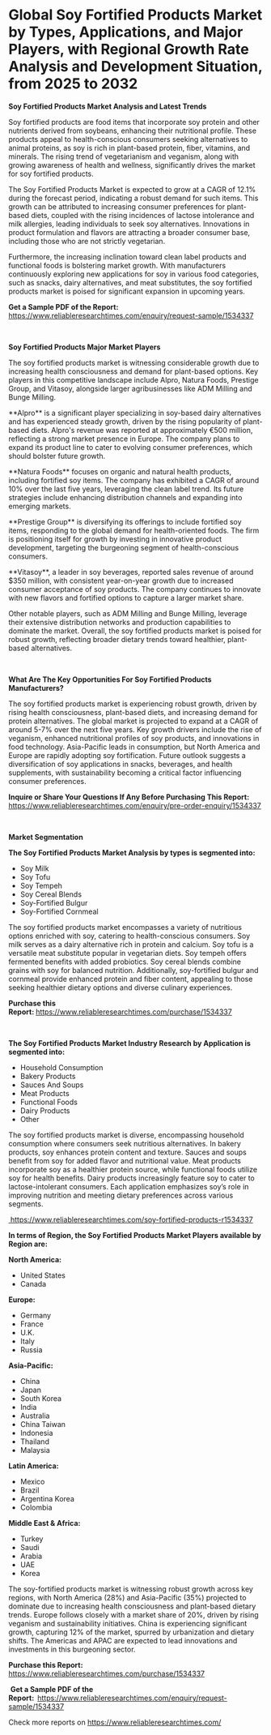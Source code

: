 <p><h1>Global Soy Fortified Products Market by Types, Applications, and Major Players, with Regional Growth Rate Analysis and Development Situation, from 2025 to 2032</h1></p><p><strong>Soy Fortified Products Market Analysis and Latest Trends</strong></p>
<p><p>Soy fortified products are food items that incorporate soy protein and other nutrients derived from soybeans, enhancing their nutritional profile. These products appeal to health-conscious consumers seeking alternatives to animal proteins, as soy is rich in plant-based protein, fiber, vitamins, and minerals. The rising trend of vegetarianism and veganism, along with growing awareness of health and wellness, significantly drives the market for soy fortified products.</p><p>The Soy Fortified Products Market is expected to grow at a CAGR of 12.1% during the forecast period, indicating a robust demand for such items. This growth can be attributed to increasing consumer preferences for plant-based diets, coupled with the rising incidences of lactose intolerance and milk allergies, leading individuals to seek soy alternatives. Innovations in product formulation and flavors are attracting a broader consumer base, including those who are not strictly vegetarian.</p><p>Furthermore, the increasing inclination toward clean label products and functional foods is bolstering market growth. With manufacturers continuously exploring new applications for soy in various food categories, such as snacks, dairy alternatives, and meat substitutes, the soy fortified products market is poised for significant expansion in upcoming years.</p></p>
<p><strong>Get a Sample PDF of the Report:&nbsp;</strong> <a href="https://www.reliableresearchtimes.com/enquiry/request-sample/1534337?utm_campaign=3532&utm_medium=2&utm_source=Github&utm_content=ia&utm_term=07042025&utm_id=soy-fortified-products">https://www.reliableresearchtimes.com/enquiry/request-sample/1534337</a></p>
<p>&nbsp;</p>
<p><strong>Soy Fortified Products Major Market Players</strong></p>
<p><p>The soy fortified products market is witnessing considerable growth due to increasing health consciousness and demand for plant-based options. Key players in this competitive landscape include Alpro, Natura Foods, Prestige Group, and Vitasoy, alongside larger agribusinesses like ADM Milling and Bunge Milling.</p><p>**Alpro** is a significant player specializing in soy-based dairy alternatives and has experienced steady growth, driven by the rising popularity of plant-based diets. Alpro's revenue was reported at approximately €500 million, reflecting a strong market presence in Europe. The company plans to expand its product line to cater to evolving consumer preferences, which should bolster future growth.</p><p>**Natura Foods** focuses on organic and natural health products, including fortified soy items. The company has exhibited a CAGR of around 10% over the last five years, leveraging the clean label trend. Its future strategies include enhancing distribution channels and expanding into emerging markets.</p><p>**Prestige Group** is diversifying its offerings to include fortified soy items, responding to the global demand for health-oriented foods. The firm is positioning itself for growth by investing in innovative product development, targeting the burgeoning segment of health-conscious consumers.</p><p>**Vitasoy**, a leader in soy beverages, reported sales revenue of around $350 million, with consistent year-on-year growth due to increased consumer acceptance of soy products. The company continues to innovate with new flavors and fortified options to capture a larger market share.</p><p>Other notable players, such as ADM Milling and Bunge Milling, leverage their extensive distribution networks and production capabilities to dominate the market. Overall, the soy fortified products market is poised for robust growth, reflecting broader dietary trends toward healthier, plant-based alternatives.</p></p>
<p>&nbsp;</p>
<p><strong>What Are The Key Opportunities For Soy Fortified Products Manufacturers?</strong></p>
<p><p>The soy fortified products market is experiencing robust growth, driven by rising health consciousness, plant-based diets, and increasing demand for protein alternatives. The global market is projected to expand at a CAGR of around 5-7% over the next five years. Key growth drivers include the rise of veganism, enhanced nutritional profiles of soy products, and innovations in food technology. Asia-Pacific leads in consumption, but North America and Europe are rapidly adopting soy fortification. Future outlook suggests a diversification of soy applications in snacks, beverages, and health supplements, with sustainability becoming a critical factor influencing consumer preferences.</p></p>
<p><strong>Inquire or Share Your Questions If Any Before Purchasing This Report:</strong> <a href="https://www.reliableresearchtimes.com/enquiry/pre-order-enquiry/1534337?utm_campaign=3532&utm_medium=2&utm_source=Github&utm_content=ia&utm_term=07042025&utm_id=soy-fortified-products">https://www.reliableresearchtimes.com/enquiry/pre-order-enquiry/1534337</a></p>
<p>&nbsp;</p>
<p><strong>Market Segmentation</strong></p>
<p><strong>The Soy Fortified Products Market Analysis by types is segmented into:</strong></p>
<p><ul><li>Soy Milk</li><li>Soy Tofu</li><li>Soy Tempeh</li><li>Soy Cereal Blends</li><li>Soy-Fortified Bulgur</li><li>Soy-Fortified Cornmeal</li></ul></p>
<p><p>The soy fortified products market encompasses a variety of nutritious options enriched with soy, catering to health-conscious consumers. Soy milk serves as a dairy alternative rich in protein and calcium. Soy tofu is a versatile meat substitute popular in vegetarian diets. Soy tempeh offers fermented benefits with added probiotics. Soy cereal blends combine grains with soy for balanced nutrition. Additionally, soy-fortified bulgur and cornmeal provide enhanced protein and fiber content, appealing to those seeking healthier dietary options and diverse culinary experiences.</p></p>
<p><strong>Purchase this Report:&nbsp;</strong><a href="https://www.reliableresearchtimes.com/purchase/1534337?utm_campaign=3532&utm_medium=2&utm_source=Github&utm_content=ia&utm_term=07042025&utm_id=soy-fortified-products">https://www.reliableresearchtimes.com/purchase/1534337</a></p>
<p>&nbsp;</p>
<p><strong>The Soy Fortified Products Market Industry Research by Application is segmented into:</strong></p>
<p><ul><li>Household Consumption</li><li>Bakery Products</li><li>Sauces And Soups</li><li>Meat Products</li><li>Functional Foods</li><li>Dairy Products</li><li>Other</li></ul></p>
<p><p>The soy fortified products market is diverse, encompassing household consumption where consumers seek nutritious alternatives. In bakery products, soy enhances protein content and texture. Sauces and soups benefit from soy for added flavor and nutritional value. Meat products incorporate soy as a healthier protein source, while functional foods utilize soy for health benefits. Dairy products increasingly feature soy to cater to lactose-intolerant consumers. Each application emphasizes soy’s role in improving nutrition and meeting dietary preferences across various segments.</p></p>
<p><a href="https://www.reliableresearchtimes.com/soy-fortified-products-r1534337?utm_campaign=3532&utm_medium=2&utm_source=Github&utm_content=ia&utm_term=07042025&utm_id=soy-fortified-products">&nbsp;https://www.reliableresearchtimes.com/soy-fortified-products-r1534337</a></p>
<p><strong>In terms of Region, the Soy Fortified Products Market Players available by Region are:</strong></p>
<p>
    <p> <strong> North America: </strong>
        <ul>
            <li>United States</li>
            <li>Canada</li>
        </ul>
        </p> 
    <p> <strong> Europe: </strong>
        <ul>
            <li>Germany</li>
            <li>France</li>
            <li>U.K.</li>
            <li>Italy</li>
            <li>Russia</li>
        </ul>
        </p> 
    <p> <strong> Asia-Pacific: </strong>
        <ul>
            <li>China</li>
            <li>Japan</li>
            <li>South Korea</li>
            <li>India</li>
            <li>Australia</li>
            <li>China Taiwan</li>
            <li>Indonesia</li>
            <li>Thailand</li>
            <li>Malaysia</li>
        </ul>
        </p> 
    <p> <strong> Latin America: </strong>
        <ul>
            <li>Mexico</li>
            <li>Brazil</li>
            <li>Argentina Korea</li>
            <li>Colombia</li>
        </ul>
        </p> 
    <p> <strong> Middle East & Africa: </strong>
        <ul>
            <li>Turkey</li>
            <li>Saudi</li>
            <li>Arabia</li>
            <li>UAE</li>
            <li>Korea</li>
        </ul>
    </p>
    </p>
<p><p>The soy-fortified products market is witnessing robust growth across key regions, with North America (28%) and Asia-Pacific (35%) projected to dominate due to increasing health consciousness and plant-based dietary trends. Europe follows closely with a market share of 20%, driven by rising veganism and sustainability initiatives. China is experiencing significant growth, capturing 12% of the market, spurred by urbanization and dietary shifts. The Americas and APAC are expected to lead innovations and investments in this burgeoning sector.</p></p>
<p><strong>Purchase this Report: </strong><a href="https://www.reliableresearchtimes.com/purchase/1534337?utm_campaign=3532&utm_medium=2&utm_source=Github&utm_content=ia&utm_term=07042025&utm_id=soy-fortified-products">https://www.reliableresearchtimes.com/purchase/1534337</a></p>
<p>&nbsp;<strong>Get a Sample PDF of the Report:&nbsp;&nbsp;</strong><a href="https://www.reliableresearchtimes.com/enquiry/request-sample/1534337?utm_campaign=3532&utm_medium=2&utm_source=Github&utm_content=ia&utm_term=07042025&utm_id=soy-fortified-products">https://www.reliableresearchtimes.com/enquiry/request-sample/1534337</a></p>
<p><strong></strong></p>
<p>Check more reports on <a href="https://www.reliableresearchtimes.com/?utm_campaign=3532&utm_medium=2&utm_source=Github&utm_content=ia&utm_term=07042025&utm_id=soy-fortified-products">https://www.reliableresearchtimes.com/</a></p>